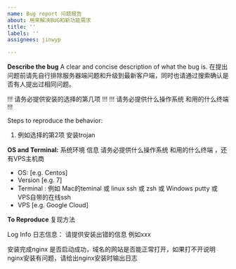 ```yaml
---
name: Bug report 问题报告
about: 用来解决BUG和新功能需求
title: ''
labels: ''
assignees: jinwyp

---
```


**Describe the bug** A clear and concise description of what the bug is.
在提出问题前请先自行排除服务器端问题和升级到最新客户端，同时也请通过搜索确认是否有人提出过相同问题。


!!! 请务必提供安装的选择的第几项 !!!
!!! 请务必提供什么操作系统 和用的什么终端 !!!

Steps to reproduce the behavior:
1. 例如选择的第2项 安装trojan

**OS and Terminal:**  系统环境 信息 请务必提供什么操作系统 和用的什么终端 ，还有VPS主机商

- OS: [e.g. Centos]
- Version [e.g. 7]
- Terminal :  例如 Mac的teminal 或 linux ssh 或 zsh 或 Windows putty 或 VPS自带的在线ssh
- VPS  [e.g.  Google Cloud]


**To Reproduce** 复现方法  

Log Info 日志信息： 请提供安装出错的信息
例如xxx


安装完成nginx 是否启动成功，域名的网站是否能正常打开，如果打不开说明nginx安装有问题，请给出nginx安装时输出日志

